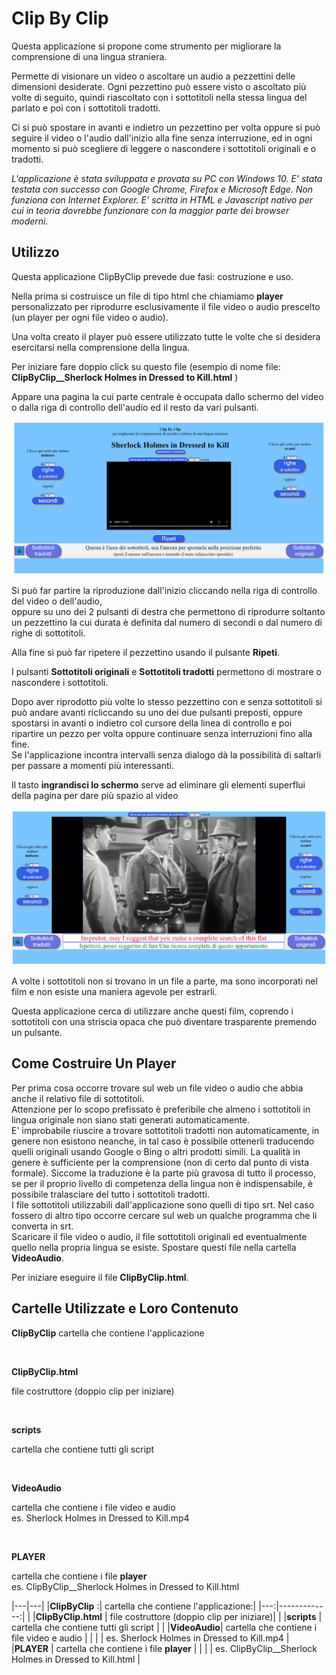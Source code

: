 
Clip By Clip
============

Questa applicazione si propone come strumento per migliorare la comprensione di una lingua straniera.

Permette di visionare un video o ascoltare un audio a pezzettini delle dimensioni desiderate. Ogni pezzettino può essere visto o ascoltato più volte di seguito, quindi riascoltato con i sottotitoli nella stessa lingua del parlato e poi con i sottotitoli tradotti.

Ci si può spostare in avanti e indietro un pezzettino per volta oppure si può seguire il video o l'audio dall'inizio alla fine senza interruzione, ed in ogni momento si può scegliere di leggere o nascondere i sottotitoli originali e o tradotti.

_L'applicazione è stata sviluppata e provata su PC con Windows 10. E' stata testata con successo con Google Chrome, Firefox e Microsoft Edge. Non funziona con Internet Explorer. E' scritta in HTML e Javascript nativo per cui in teoria dovrebbe funzionare con la maggior parte dei browser moderni._

Utilizzo
--------

Questa applicazione ClipByClip prevede due fasi: costruzione e uso.

Nella prima si costruisce un file di tipo html che chiamiamo **player** personalizzato per riprodurre esclusivamente il file video o audio prescelto (un player per ogni file video o audio).

Una volta creato il player può essere utilizzato tutte le volte che si desidera esercitarsi nella comprensione della lingua.

Per iniziare fare doppio click su questo file (esempio di nome file: **ClipByClip\_\_Sherlock Holmes in Dressed to Kill.html** )

Appare una pagina la cui parte centrale è occupata dallo schermo del video o dalla riga di controllo dell'audio ed il resto da vari pulsanti.

![screen1](./DOC/ClipByClip_description_it_html_screen1.png)

Si può far partire la riproduzione dall'inizio cliccando nella riga di controllo del video o dell'audio,  
oppure su uno dei 2 pulsanti di destra che permettono di riprodurre soltanto un pezzettino la cui durata è definita dal numero di secondi o dal numero di righe di sottotitoli.

Alla fine si può far ripetere il pezzettino usando il pulsante **Ripeti**.

I pulsanti **Sottotitoli originali** e **Sottotitoli tradotti** permettono di mostrare o nascondere i sottotitoli.

Dopo aver riprodotto più volte lo stesso pezzettino con e senza sottotitoli si può andare avanti ricliccando su uno dei due pulsanti preposti, oppure spostarsi in avanti o indietro col cursore della linea di controllo e poi ripartire un pezzo per volta oppure continuare senza interruzioni fino alla fine.  
Se l'applicazione incontra intervalli senza dialogo dà la possibilità di saltarli per passare a momenti più interessanti.

Il tasto **ingrandisci lo schermo** serve ad eliminare gli elementi superflui della pagina per dare più spazio al video

![screen2](./DOC/ClipByClip_description_it_html_screen2.png)

A volte i sottotitoli non si trovano in un file a parte, ma sono incorporati nel film e non esiste una maniera agevole per estrarli.

Questa applicazione cerca di utilizzare anche questi film, coprendo i sottotitoli con una striscia opaca che può diventare trasparente premendo un pulsante.

Come Costruire Un Player
------------------------

Per prima cosa occorre trovare sul web un file video o audio che abbia anche il relativo file di sottotitoli.  
Attenzione per lo scopo prefissato è preferibile che almeno i sottotitoli in lingua originale non siano stati generati automaticamente.  
E' improbabile riuscire a trovare sottotitoli tradotti non automaticamente, in genere non esistono neanche, in tal caso è possibile ottenerli traducendo quelli originali usando Google o Bing o altri prodotti simili. La qualità in genere è sufficiente per la comprensione (non di certo dal punto di vista formale). Siccome la traduzione è la parte più gravosa di tutto il processo, se per il proprio livello di competenza della lingua non è indispensabile, è possibile tralasciare del tutto i sottotitoli tradotti.  
I file sottotitoli utilizzabili dall'applicazione sono quelli di tipo srt. Nel caso fossero di altro tipo occorre cercare sul web un qualche programma che li converta in srt.  
Scaricare il file video o audio, il file sottotitoli originali ed eventualmente quello nella propria lingua se esiste. Spostare questi file nella cartella **VideoAudio**.

Per iniziare eseguire il file **ClipByClip.html**.

Cartelle Utilizzate e Loro Contenuto
------------------------------------

**ClipByClip** 
cartella che contiene l'applicazione

  

**ClipByClip.html**

file costruttore (doppio clip per iniziare)

 

**scripts**

cartella che contiene tutti gli script

 

**VideoAudio**

cartella che contiene i file video e audio  
es. Sherlock Holmes in Dressed to Kill.mp4

 

**PLAYER**

cartella che contiene i file **player**  
es. ClipByClip\_\_Sherlock Holmes in Dressed to Kill.html


|---|---| 
|**ClipByClip** :| cartella che contiene l'applicazione:|
|---:|-------------:|
| |**ClipByClip.html** | file costruttore (doppio clip per iniziare)|
| |**scripts**   | cartella che contiene tutti gli script |
| |**VideoAudio**| cartella che contiene i file video e audio   |
| |              | es. Sherlock Holmes in Dressed to Kill.mp4
| |**PLAYER**    | cartella che contiene i file **player**   |
| |              | es. ClipByClip\_\_Sherlock Holmes in Dressed to Kill.html |